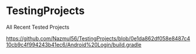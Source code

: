 # TestingProjects
All Recent Tested Projects

https://github.com/Nazmul56/TestingProjects/blob/0e1da862df058e8487c410cb9c4f994243b41ec6/Android%20Login/build.gradle
